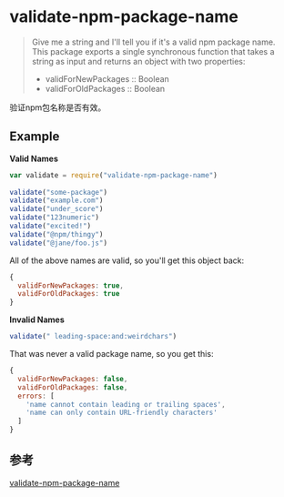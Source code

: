 # validate-npm-package-name
> Give me a string and I'll tell you if it's a valid npm package name.  
> This package exports a single synchronous function that takes a string as input and returns an object with two properties:
> - validForNewPackages :: Boolean
> - validForOldPackages :: Boolean


验证npm包名称是否有效。

## Example
**Valid Names**  
```js
var validate = require("validate-npm-package-name")
 
validate("some-package")
validate("example.com")
validate("under_score")
validate("123numeric")
validate("excited!")
validate("@npm/thingy")
validate("@jane/foo.js")
```
All of the above names are valid, so you'll get this object back:  
```js
{
  validForNewPackages: true,
  validForOldPackages: true
}
```

**Invalid Names**  
```js
validate(" leading-space:and:weirdchars")
```
That was never a valid package name, so you get this:
```js
{
  validForNewPackages: false,
  validForOldPackages: false,
  errors: [
    'name cannot contain leading or trailing spaces',
    'name can only contain URL-friendly characters'
  ]
}
```

## 参考
[validate-npm-package-name](https://www.npmjs.com/package/validate-npm-package-name)